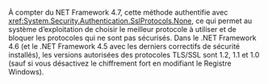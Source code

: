 À compter du NET Framework 4.7, cette méthode authentifie avec <xref:System.Security.Authentication.SslProtocols.None>, ce qui permet au système d’exploitation de choisir le meilleur protocole à utiliser et de bloquer les protocoles qui ne sont pas sécurisés. Dans le .NET Framework 4.6 (et le .NET Framework 4.5 avec les derniers correctifs de sécurité installés), les versions autorisées des protocoles TLS/SSL sont 1.2, 1.1 et 1.0 (sauf si vous désactivez le chiffrement fort en modifiant le Registre Windows).
